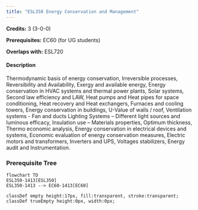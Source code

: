 ```yaml
---
title: "ESL350 Energy Conservation and Management"
---
```

**Credits:** 3 (3-0-0)

**Prerequisites:** EC60 (for UG students)

**Overlaps with:** ESL720

#### Description
Thermodynamic basis of energy conservation, Irreversible processes, Reversibility and Availability, Exergy and available energy, Energy conservation in HVAC systems and thermal power plants, Solar systems, Second law efficiency and LAW, Heat pumps and Heat pipes for space conditioning, Heat recovery and Heat exchangers, Furnaces and cooling towers, Energy conservation in buildings, U-Value of walls / roof, Ventilation systems - Fan and ducts Lighting Systems – Different light sources and luminous efficacy, Insulation use – Materials properties, Optimum thickness, Thermo economic analysis, Energy conservation in electrical devices and systems, Economic evaluation of energy conservation measures, Electric motors and transformers, Inverters and UPS, Voltages stabilizers, Energy audit and Instrumentation.

### Prerequisite Tree

```mermaid
flowchart TD
ESL350-1413[ESL350]
ESL350-1413 --> EC60-1413[EC60]

classDef empty height:17px, fill:transparent, stroke:transparent;
classDef trueEmpty height:0px, width:0px;
```